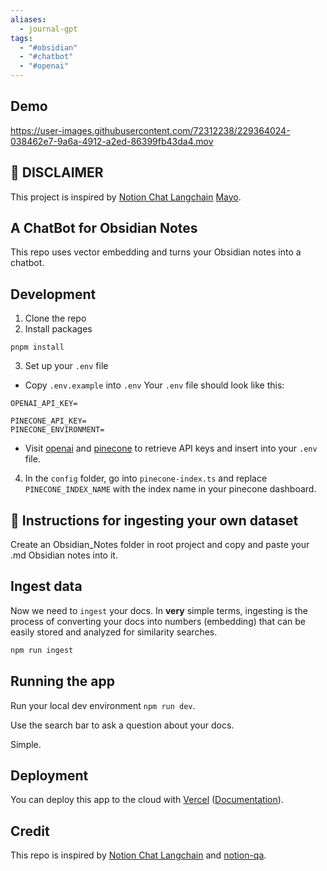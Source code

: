 ```yaml
---
aliases:
  - journal-gpt
tags:
  - "#obsidian"
  - "#chatbot"
  - "#openai"
---
```

## Demo

https://user-images.githubusercontent.com/72312238/229364024-038462e7-9a6a-4912-a2ed-86399fb43da4.mov


## 🚨 DISCLAIMER

This project is inspired by [Notion Chat Langchain](https://github.com/mayooear/notion-chat-langchain) [Mayo](https://twitter.com/mayowaoshin).

## A ChatBot for Obsidian Notes

This repo uses vector embedding and turns your Obsidian notes into a chatbot.

## Development

1. Clone the repo
2. Install packages

```
pnpm install
```

3. Set up your `.env` file

- Copy `.env.example` into `.env`
  Your `.env` file should look like this:

```
OPENAI_API_KEY=

PINECONE_API_KEY=
PINECONE_ENVIRONMENT=

```

- Visit [openai](https://help.openai.com/en/articles/4936850-where-do-i-find-my-secret-api-key) and [pinecone](https://www.pinecone.io/) to retrieve API keys and insert into your `.env` file.

4. In the `config` folder, go into `pinecone-index.ts` and replace `PINECONE_INDEX_NAME` with the index name in your pinecone dashboard.

## 🧑 Instructions for ingesting your own dataset

Create an Obsidian_Notes folder in root project and copy and paste your .md Obsidian notes into it.

## Ingest data

Now we need to `ingest` your docs. In **very** simple terms, ingesting is the process of converting your docs into numbers (embedding) that can be easily stored and analyzed for similarity searches.

```bash
npm run ingest

```

## Running the app

Run your local dev environment `npm run dev`.

Use the search bar to ask a question about your docs.

Simple.

## Deployment

You can deploy this app to the cloud with [Vercel](https://vercel.com) ([Documentation](https://nextjs.org/docs/deployment)).

## Credit

This repo is inspired by [Notion Chat Langchain](https://github.com/mayooear/notion-chat-langchain) and [notion-qa](https://github.com/hwchase17/notion-qa).
